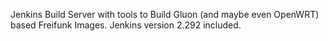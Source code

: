 Jenkins Build Server with tools to Build Gluon (and maybe even OpenWRT) based Freifunk Images.
Jenkins version 2.292 included.
